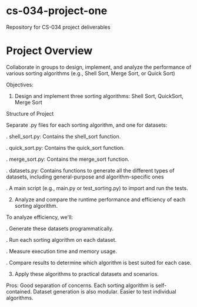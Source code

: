 # cs-034-project-one
Repository for CS-034 project deliverables

# Project Overview

Collaborate in groups to design, implement, and analyze the performance of various sorting
algorithms (e.g., Shell Sort, Merge Sort, or Quick Sort)

Objectives:

1. Design and implement three sorting algorithms: Shell Sort, QuickSort, Merge Sort


Structure of Project

   
Separate .py files for each sorting algorithm, and one for datasets:

. shell_sort.py: Contains the shell_sort function.

. quick_sort.py: Contains the quick_sort function.

. merge_sort.py: Contains the merge_sort function.

. datasets.py: Contains functions to generate all the different types of datasets,
  including general-purpose and algorithm-specific ones

. A main script (e.g., main.py or test_sorting.py) to import and run the tests.
  

2. Analyze and compare the runtime performance and efficiency of each sorting algorithm.


To analyze efficiency, we'll:

. Generate these datasets programmatically.

. Run each sorting algorithm on each dataset.

. Measure execution time and memory usage.

. Compare results to determine which algorithm is best suited for each case.


3. Apply these algorithms to practical datasets and scenarios.



Pros: Good separation of concerns. Each sorting algorithm is self-contained. Dataset
generation is also modular. Easier to test individual algorithms.
